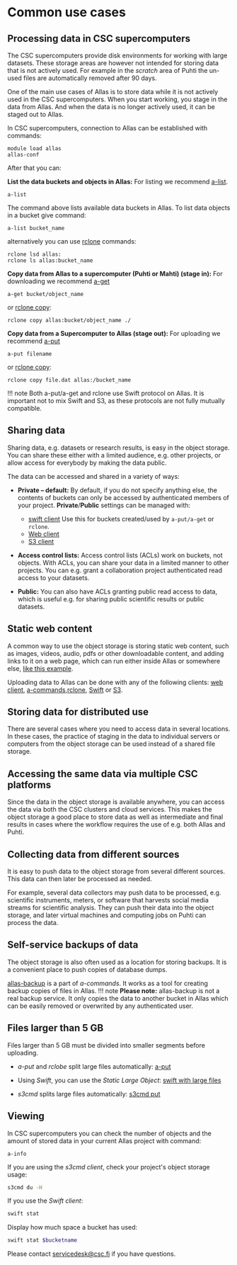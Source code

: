 # Common use cases

## Processing data in CSC supercomputers

The CSC supercomputers provide disk environments for working with large datasets. These storage areas are however not intended for storing data that is not actively used. For example in the _scratch_ area of Puhti the un-used files are automatically removed after 90 days. 

One of the main use cases of Allas is to store data while it is not actively used in the CSC supercomputers. When you start
working, you stage in the data from Allas. And when the data is no longer actively used, it can be staged out to Allas. 

In CSC supercomputers, connection to Allas can be established with commands:
```text
module load allas
allas-conf
```
After that you can:

**List the data buckets and objects in Allas:** For listing we recommend [a-list](./a_commands.md#a-list).
```text
a-list
```
The command above lists available data buckets in Allas. To list data objects in a bucket give command:
```text
a-list bucket_name
```
alternatively you can use [rclone](./rclone.md) commands:
```text
rclone lsd allas:
rclone ls allas:bucket_name
```
**Copy data from Allas to a supercomputer (Puhti or Mahti) (stage in):** For downloading we recommend [a-get](./a_commands.md#a-get-retrieves-stored-data) 
```text
a-get bucket/object_name
```
or [rclone copy](./rclone.md):
```text
rclone copy allas:bucket/object_name ./
```

**Copy data from a Supercomputer to Allas (stage out):** For uploading we recommend [a-put](./a_commands.md#a-put-uploads-data-to-allas) 
```text
a-put filename
```
or [rclone copy](./rclone.md):
```test
rclone copy file.dat allas:/bucket_name 
```

!!! note
    Both a-put/a-get and rclone use Swift protocol on Allas. It is important not to mix Swift and S3, as these protocols are not fully mutually compatible.

## Sharing data

Sharing data, e.g. datasets or research results, is easy in the object storage. You can share these either with a limited audience, e.g. other projects, or allow access for everybody by making the data public.

The data can be accessed and shared in a variety of ways:

* **Private – default:** By default, if you do not specify anything else, the contents of buckets can only be accessed by authenticated members of your project. **Private**/**Public** settings can be managed with:

    * [swift client](./swift_client.md#giving-another-project-read-and-write-access-to-a-bucket) Use this for buckets created/used by `a-put/a-get` or `rclone`.
    * [Web client](./web_client.md#view-objects-via-the-internet)
    * [S3 client](./s3_client.md#s3cmd-and-public-objects)

* **Access control lists:** Access control lists (ACLs) work on buckets, not objects. With ACLs, you can share your data in a limited manner to other projects. You can e.g. grant a collaboration project authenticated read access to your datasets.

 * **Public:** You can also have ACLs granting public read access to data, which is useful e.g. for sharing public scientific results or public datasets.

## Static web content

A common way to use the object storage is storing static web content, such as images, videos, audio, pdfs or other downloadable content, and adding links to it on a web page, which can run either inside Allas or somewhere else, [like this example](https://a3s.fi/my_fishbucket/my_fish).

Uploading data to Allas can be done with any of the following clients: [web client](./web_client.md#upload-an-object), [a-commands](./a_commands.md#a-put-uploads-data-to-allas),[rclone](./rclone.md#create-buckets-and-upload-objects), [Swift](./swift_client.md#create-buckets-and-upload-objects) or [S3](./s3_client.md#create-buckets-and-upload-objects).

## Storing data for distributed use

There are several cases where you need to access data in several locations. In these cases, the practice of staging in the data to individual servers or computers from the object storage can be used instead of a shared file storage.

## Accessing the same data via multiple CSC platforms

Since the data in the object storage is available anywhere, you can access the data via both the CSC clusters and cloud services. This makes the object storage a good place to store data as well as intermediate and final results in cases where the workflow requires the use of e.g. both Allas and Puhti.

## Collecting data from different sources

It is easy to push data to the object storage from several different sources. This data can then later be processed as needed.

For example, several data collectors may push data to be processed, e.g. scientific instruments, meters, or software that harvests social media streams for scientific analysis. They can push their data into the object storage, and later virtual machines and computing jobs on Puhti can process the data.
 
## Self-service backups of data

The object storage is also often used as a location for storing backups. It is a convenient place to push copies of database dumps.

[allas-backup](./a_backup.md) is a part of *a-commands*. It works as a tool for creating backup copies of files in Allas.
!!! note 
    **Please note:** allas-backup is not a real backup service.
    It only copies the data to another bucket in Allas which can 
    be easily removed or overwrited by any authenticated user.

## Files larger than 5 GB

Files larger than 5 GB must be divided into smaller segments before uploading. 

* *a-put* and *rclobe*  split large files automatically: [a-put](./a_commands.md#a-put-uploads-data-to-allas)

* Using _Swift_, you can use the _Static Large Object_: [swift with large files](./swift_client.md#files-larger-than-5-gb)

* _s3cmd_ splits large files automatically: [s3cmd put](./s3_client.md#create-buckets-and-upload-objects)

## Viewing

In CSC supercomputers you can check the number of objects and the amount of stored data in your current Allas project with command:
```text
a-info
```

If you are using the _s3cmd client_, check your project's object storage usage:
```bash
s3cmd du -H
```

If you use the _Swift client_:
```bash 
swift stat
```

Display how much space a bucket has used:
```bash
swift stat $bucketname
```

Please contact [servicedesk@csc.fi](mailto:servicedesk@csc.fi) if you have questions.
